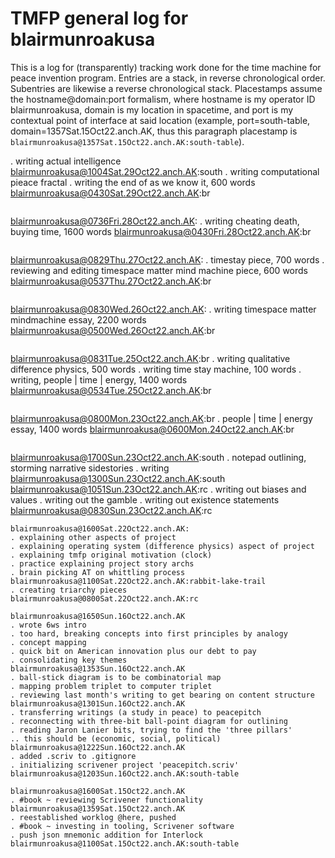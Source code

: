 # TMFP general log for blairmunroakusa

This is a log for (transparently) tracking work done for the time machine for peace invention program. Entries are a stack, in reverse chronological order. Subentries are likewise a reverse chronological stack. Placestamps assume the hostname@domain:port formalism, where hostname is my operator ID blairmunroakusa, domain is my location in spacetime, and port is my contextual point of interface at said location (example, port=south-table, domain=1357Sat.15Oct22.anch.AK, thus this paragraph placestamp is `blairmunroakusa@1357Sat.15Oct22.anch.AK:south-table`).





. writing actual intelligence
blairmunroakusa@1004Sat.29Oct22.anch.AK:south
. writing computational pieace fractal
. writing the end of as we know it, 600 words
blairmunroakusa@0430Sat.29Oct22.anch.AK:br
```
```
blairmunroakusa@0736Fri.28Oct22.anch.AK:
. writing cheating death, buying time, 1600 words
blairmunroakusa@0430Fri.28Oct22.anch.AK:br
```
```
blairmunroakusa@0829Thu.27Oct22.anch.AK:
. timestay piece, 700 words
. reviewing and editing timespace matter mind machine piece, 600 words
blairmunroakusa@0537Thu.27Oct22.anch.AK:br
```
```
blairmunroakusa@0830Wed.26Oct22.anch.AK:
. writing timespace matter mindmachine essay, 2200 words
blairmunroakusa@0500Wed.26Oct22.anch.AK:br
```
```
blairmunroakusa@0831Tue.25Oct22.anch.AK:br
. writing qualitative difference physics, 500 words
. writing time stay machine, 100 words
. writing, people | time | energy, 1400 words
blairmunroakusa@0534Tue.25Oct22.anch.AK:br
```
```
blairmunroakusa@0800Mon.23Oct22.anch.AK:br
. people | time | energy essay, 1400 words
blairmunroakusa@0600Mon.24Oct22.anch.AK:br
```
```
blairmunroakusa@1700Sun.23Oct22.anch.AK:south
. notepad outlining, storming narrative sidestories
. writing
blairmunroakusa@1300Sun.23Oct22.anch.AK:south
blairmunroakusa@1051Sun.23Oct22.anch.AK:rc
. writing out biases and values
. writing out the gamble
. writing out existence statements
blairmunroakusa@0830Sun.23Oct22.anch.AK:rc
```
blairmunroakusa@1600Sat.22Oct22.anch.AK:
. explaining other aspects of project
. explaining operating system (difference physics) aspect of project
. explaining tmfp original motivation (clock)
. practice explaining project story archs
. brain picking AT on whittling process
blairmunroakusa@1100Sat.22Oct22.anch.AK:rabbit-lake-trail
. creating triarchy pieces
blairmunroakusa@0800Sat.22Oct22.anch.AK:rc
```
```
blairmunroakusa@1650Sun.16Oct22.anch.AK
. wrote 6ws intro
. too hard, breaking concepts into first principles by analogy
. concept mapping
. quick bit on American innovation plus our debt to pay
. consolidating key themes
blairmunroakusa@1353Sun.16Oct22.anch.AK
. ball-stick diagram is to be combinatorial map
. mapping problem triplet to computer triplet
. reviewing last month's writing to get bearing on content structure
blairmunroakusa@1301Sun.16Oct22.anch.AK
. transferring writings (a study in peace) to peacepitch
. reconnecting with three-bit ball-point diagram for outlining
. reading Jaron Lanier bits, trying to find the 'three pillars'
.. this should be (economic, social, political)
blairmunroakusa@1222Sun.16Oct22.anch.AK
. added .scriv to .gitignore
. initializing scrivener project 'peacepitch.scriv'
blairmunroakusa@1203Sun.16Oct22.anch.AK:south-table
```
```
blairmunroakusa@1600Sat.15Oct22.anch.AK
. #book ~ reviewing Scrivener functionality
blairmunroakusa@1359Sat.15Oct22.anch.AK
. reestablished worklog @here, pushed
. #book ~ investing in tooling, Scrivener software
. push json mnemonic addition for Interlock
blairmunroakusa@1100Sat.15Oct22.anch.AK:south-table
```
